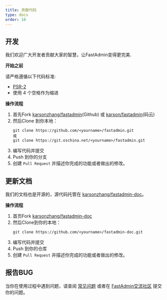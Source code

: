 ```yaml
---
title: 贡献代码
type: docs
order: 10
---
```


## 开发

我们欢迎广大开发者贡献大家的智慧，让FastAdmin变得更完美.

**开始之前**

请严格遵循以下代码标准:

- [PSR-2](https://github.com/php-fig/fig-standards/blob/master/accepted/PSR-2-coding-style-guide.md)
- 使用 4 个空格作为缩进

**操作流程**

1. 首先Fork [karsonzhang/fastadmin](https://github.com/karsonzhang/fastadmin)(Github) 或 [karson/fastadmin](https://git.oschina.net/karson/fastadmin)(码云)
2. 然后Clone 到你本地：
    ```
    git clone https://github.com/<yourname>/fastadmin.git
    或
    git clone https://git.oschina.net/<yourname>/fastadmin.git
    ```
3. 编写代码并提交
4. Push 到你的分支
5. 创建 `Pull Request` 并描述你完成的功能或者做出的修改。

## 更新文档

我们的文档也是开源的，源代码托管在 [karsonzhang/fastadmin-doc](https://github.com/karsonzhang/fastadmin-doc)。

**操作流程**

1. 首页Fork [karsonzhang/fastadmin-doc](https://github.com/karsonzhang/fastadmin-doc)
2. 然后Clone到你的本地：
    ```
    git clone https://github.com/<yourname>/fastadmin-doc.git
    ```
3. 编写代码并提交
4. Push 到你的仓库
5. 创建 `Pull Request` 并描述你完成的功能或者做出的修改。

## 报告BUG

当你在使用过程中遇到问题，请查阅 [常见问题](faq.html) 或者在 [FastAdmin交流社区](http://www.fastadmin.net) 提交你的问题。




